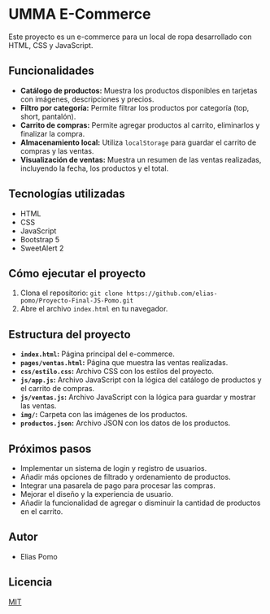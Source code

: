 # UMMA E-Commerce

Este proyecto es un e-commerce para un local de ropa desarrollado con HTML, CSS y JavaScript.

## Funcionalidades

* **Catálogo de productos:** Muestra los productos disponibles en tarjetas con imágenes, descripciones y precios.
* **Filtro por categoría:** Permite filtrar los productos por categoría (top, short, pantalón).
* **Carrito de compras:** Permite agregar productos al carrito, eliminarlos y finalizar la compra.
* **Almacenamiento local:**  Utiliza `localStorage` para guardar el carrito de compras y las ventas.
* **Visualización de ventas:**  Muestra un resumen de las ventas realizadas, incluyendo la fecha, los productos y el total.

## Tecnologías utilizadas

* HTML
* CSS
* JavaScript
* Bootstrap 5
* SweetAlert 2

## Cómo ejecutar el proyecto

1. Clona el repositorio: `git clone https://github.com/elias-pomo/Proyecto-Final-JS-Pomo.git`
2. Abre el archivo `index.html` en tu navegador.

## Estructura del proyecto

* **`index.html`:**  Página principal del e-commerce.
* **`pages/ventas.html`:**  Página que muestra las ventas realizadas.
* **`css/estilo.css`:**  Archivo CSS con los estilos del proyecto.
* **`js/app.js`:**  Archivo JavaScript con la lógica del catálogo de productos y el carrito de compras.
* **`js/ventas.js`:**  Archivo JavaScript con la lógica para guardar y mostrar las ventas.
* **`img/`:**  Carpeta con las imágenes de los productos.
* **`productos.json`:**  Archivo JSON con los datos de los productos.


## Próximos pasos

* Implementar un sistema de login y registro de usuarios.
* Añadir más opciones de filtrado y ordenamiento de productos.
* Integrar una pasarela de pago para procesar las compras.
* Mejorar el diseño y la experiencia de usuario.
* Añadir la funcionalidad de agregar o disminuir la cantidad de productos en el carrito.


## Autor

* Elias Pomo

## Licencia

[MIT](https://choosealicense.com/licenses/mit/)